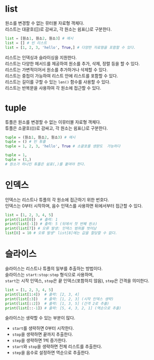 # list
원소를 변경할 수 없는 뮤터블 자료형 객체다.<br>
리스트는 대괄호([])로 감싸고, 각 원소는 쉼표(,)로 구분한다.<br>
```py
list = [원소1, 원소2, 원소3] # 예시
list = [] # 빈 리스트
list = [1, 2, 3, 'hello', True,] # 다양한 자료형을 포함할 수 있다.
```
리스트는 인덱싱과 슬라이싱을 지원한다.<br> 
리스트는 다양한 메서드를 제공하여 원소를 추가, 삭제, 정렬 등을 할 수 있다.<br>
리스트는 가변적이어서 원소를 추가하거나 삭제할 수 있다.<br>
리스트는 중첩이 가능하여 리스트 안에 리스트를 포함할 수 있다.<br>
리스트는 길이를 구할 수 있는 `len()` 함수를 사용할 수 있다.<br>
리스트는 반복문을 사용하여 각 원소에 접근할 수 있다.<br>

# tuple
튜플은 원소를 변경할 수 없는 이뮤터블 자료형 객체다.<br>
튜플은 소괄호(())로 감싸고, 각 원소는 쉼표(,)로 구분한다.<br>
```py
tuple = (원소1, 원소2, 원소3) # 예시
tuple = () # 빈 튜플
tuple = 1, 2, 3, 'hello', True # 소괄호를 생랻도  가능하다

tuple = 1,
tuple = (1,)
# 원소가 하나인 튜플은 쉼표(,)를 붙여야 한다.
```

# 인덱스
인덱스는 리스트나 튜플의 각 원소에 접근하기 위한 번호다.<br>
인덱스는 0부터 시작하며, 음수 인덱스를 사용하면 뒤에서부터 접근할 수 있다.<br>
```py
list = [1, 2, 3, 4, 5]
print(list[0])  # 출력: 1
print(list[-1]) # 출력: 5 (뒤에서 첫 번째 원소)
print(list[7]) # 오류 발생: 인덱스 범위를 벗어남
list[8] = 10 # 오류 발생" list[8]에는 값을 할당할 수 없다.
```

# 슬라이스
슬라이스는 리스트나 튜플의 일부를 추출하는 방법이다.<br>
슬라이스는 `start:stop:step` 형식으로 사용하며,<br> `start`는 시작 인덱스, `stop`은 끝 인덱스(포함하지 않음), `step`은 간격을 의미한다.<br>
```py
list = [1, 2, 3, 4, 5]
print(list[1:4])  # 출력: [2, 3, 4]
print(list[:3])   # 출력: [1, 2, 3] (시작 인덱스 생략)
print(list[::2])  # 출력: [1, 3, 5] (간격 2로 추출)
print(list[::-1]) # 출력: [5, 4, 3, 2, 1] (역순으로 추출)
```
슬라이스는 생략할 수 있는 부분이 많다.<br>
- `start`를 생략하면 0부터 시작한다.
- `stop`을 생략하면 끝까지 추출한다.
- `step`을 생략하면 1씩 증가한다.
- `start`와 `stop`을 생략하면 전체 리스트를 추출한다.
- `step`을 음수로 설정하면 역순으로 추출한다.
